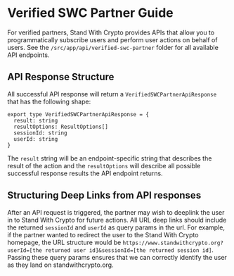 # Verified SWC Partner Guide

For verified partners, Stand With Crypto provides APIs that allow you to programmatically subscribe users and perform user actions on behalf of users. See the `/src/app/api/verified-swc-partner` folder for all available API endpoints.

## API Response Structure

All successful API response will return a `VerifiedSWCPartnerApiResponse` that has the following shape:

```
export type VerifiedSWCPartnerApiResponse = {
  result: string
  resultOptions: ResultOptions[]
  sessionId: string
  userId: string
}
```

The `result` string will be an endpoint-specific string that describes the result of the action and the `resultOptions` will describe all possible successful response results the API endpoint returns.

## Structuring Deep Links from API responses

After an API request is triggered, the partner may wish to deeplink the user in to Stand With Crypto for future actions. All URL deep links should include the returned `sessionId` and `userId` as query params in the url. For example, if the partner wanted to redirect the user to the Stand With Crypto homepage, the URL structure would be `https://www.standwithcrypto.org?userId=[the returned user id]&sessionId=[the returned session id]`. Passing these query params ensures that we can correctly identify the user as they land on standwithcrypto.org.
